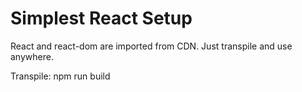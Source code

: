 # Simplest React Setup

React and react-dom are imported from CDN.
Just transpile and use anywhere. 

Transpile: 
npm run build
